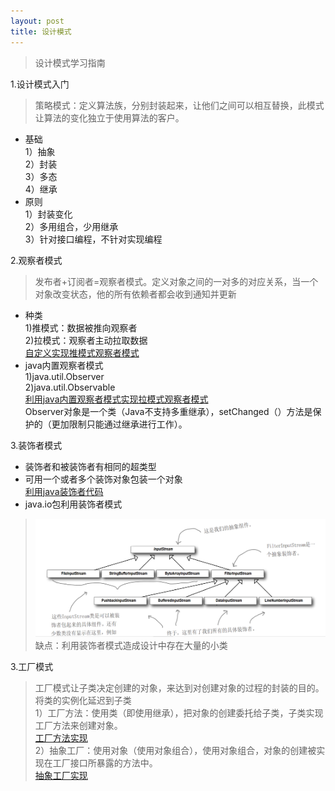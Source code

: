 ```yaml
---
layout: post
title: 设计模式
---
```

>设计模式学习指南<br>

1.设计模式入门
>策略模式：定义算法族，分别封装起来，让他们之间可以相互替换，此模式让算法的变化独立于使用算法的客户。<br>
+ 基础<br>
1）抽象<br>
2）封装<br>
3）多态<br>
4）继承<br>
+ 原则<br>
1）封装变化<br>
2）多用组合，少用继承<br>
3）针对接口编程，不针对实现编程<br>

2.观察者模式
>发布者+订阅者=观察者模式。定义对象之间的一对多的对应关系，当一个对象改变状态，他的所有依赖者都会收到通知并更新<br>
+ 种类<br>
1)推模式：数据被推向观察者<br>
2)拉模式：观察者主动拉取数据<br>
[自定义实现推模式观察者模式](https://github.com/nanhuirong/spark-practice/tree/master/src/main/java/com/huirong/oo/observer)<br>
+ java内置观察者模式<br>
1)java.util.Observer<br>
2)java.util.Observable<br>
[利用java内置观察者模式实现拉模式观察者模式](https://github.com/nanhuirong/spark-practice/tree/master/src/main/java/com/huirong/oo/observer/inner)<br>
Observer对象是一个类（Java不支持多重继承），setChanged（）方法是保护的（更加限制只能通过继承进行工作）。<br>

3.装饰者模式
+ 装饰者和被装饰者有相同的超类型
+ 可用一个或者多个装饰对象包装一个对象<br>
[利用java装饰者代码](https://github.com/nanhuirong/spark-practice/tree/master/src/main/java/com/huirong/oo/observer/decorator)
+ java.io包利用装饰者模式<br>
>![](https://raw.githubusercontent.com/nanhuirong/nanhuirong.github.io/master/_posts/java-io.png)<br>
>缺点：利用装饰者模式造成设计中存在大量的小类<br>

3.工厂模式
>工厂模式让子类决定创建的对象，来达到对创建对象的过程的封装的目的。将类的实例化延迟到子类<br>
>1）工厂方法：使用类（即使用继承），把对象的创建委托给子类，子类实现工厂方法来创建对象。<br>
> [工厂方法实现](https://github.com/nanhuirong/spark-practice/tree/master/src/main/java/com/huirong/oo/factory/pizzam)<br>
>2）抽象工厂：使用对象（使用对象组合），使用对象组合，对象的创建被实现在工厂接口所暴露的方法中。<br>
> [抽象工厂实现](https://github.com/nanhuirong/spark-practice/tree/master/src/main/java/com/huirong/oo/factory/pizzaf)<br>